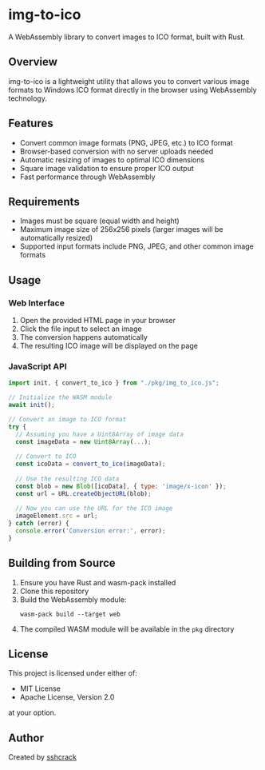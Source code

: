 # img-to-ico

A WebAssembly library to convert images to ICO format, built with Rust.

## Overview

img-to-ico is a lightweight utility that allows you to convert various image formats to Windows ICO format directly in the browser using WebAssembly technology.

## Features

- Convert common image formats (PNG, JPEG, etc.) to ICO format
- Browser-based conversion with no server uploads needed
- Automatic resizing of images to optimal ICO dimensions
- Square image validation to ensure proper ICO output
- Fast performance through WebAssembly

## Requirements

- Images must be square (equal width and height)
- Maximum image size of 256x256 pixels (larger images will be automatically resized)
- Supported input formats include PNG, JPEG, and other common image formats

## Usage

### Web Interface

1. Open the provided HTML page in your browser
2. Click the file input to select an image
3. The conversion happens automatically
4. The resulting ICO image will be displayed on the page

### JavaScript API

```javascript
import init, { convert_to_ico } from "./pkg/img_to_ico.js";

// Initialize the WASM module
await init();

// Convert an image to ICO format
try {
  // Assuming you have a Uint8Array of image data
  const imageData = new Uint8Array(...);
  
  // Convert to ICO
  const icoData = convert_to_ico(imageData);
  
  // Use the resulting ICO data
  const blob = new Blob([icoData], { type: 'image/x-icon' });
  const url = URL.createObjectURL(blob);
  
  // Now you can use the URL for the ICO image
  imageElement.src = url;
} catch (error) {
  console.error('Conversion error:', error);
}
```

## Building from Source

1. Ensure you have Rust and wasm-pack installed
2. Clone this repository
3. Build the WebAssembly module:
   ```
   wasm-pack build --target web
   ```
4. The compiled WASM module will be available in the `pkg` directory

## License

This project is licensed under either of:
- MIT License
- Apache License, Version 2.0

at your option.

## Author

Created by [sshcrack](https://github.com/sshcrack)